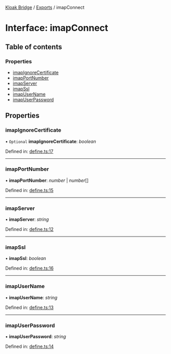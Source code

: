 [Kloak Bridge](../README.md) / [Exports](../modules.md) / imapConnect

# Interface: imapConnect

## Table of contents

### Properties

- [imapIgnoreCertificate](imapconnect.md#imapignorecertificate)
- [imapPortNumber](imapconnect.md#imapportnumber)
- [imapServer](imapconnect.md#imapserver)
- [imapSsl](imapconnect.md#imapssl)
- [imapUserName](imapconnect.md#imapusername)
- [imapUserPassword](imapconnect.md#imapuserpassword)

## Properties

### imapIgnoreCertificate

• `Optional` **imapIgnoreCertificate**: *boolean*

Defined in: [define.ts:17](https://github.com/CoNET-project/kloak-bridge/blob/95909fa/src/define.ts#L17)

___

### imapPortNumber

• **imapPortNumber**: *number* \| *number*[]

Defined in: [define.ts:15](https://github.com/CoNET-project/kloak-bridge/blob/95909fa/src/define.ts#L15)

___

### imapServer

• **imapServer**: *string*

Defined in: [define.ts:12](https://github.com/CoNET-project/kloak-bridge/blob/95909fa/src/define.ts#L12)

___

### imapSsl

• **imapSsl**: *boolean*

Defined in: [define.ts:16](https://github.com/CoNET-project/kloak-bridge/blob/95909fa/src/define.ts#L16)

___

### imapUserName

• **imapUserName**: *string*

Defined in: [define.ts:13](https://github.com/CoNET-project/kloak-bridge/blob/95909fa/src/define.ts#L13)

___

### imapUserPassword

• **imapUserPassword**: *string*

Defined in: [define.ts:14](https://github.com/CoNET-project/kloak-bridge/blob/95909fa/src/define.ts#L14)
